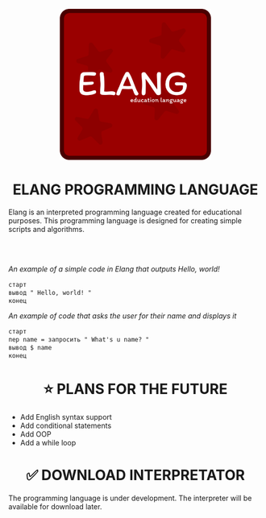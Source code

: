 <p align="center"><img src="logoElng.png" width="300px" alt="logo"></p>
<h1 align="center">ELANG PROGRAMMING LANGUAGE</h1>
Elang is an interpreted programming language created for educational purposes. This programming language is designed for creating simple scripts and algorithms.

<br><br>

*An example of a simple code in Elang that outputs Hello, world!*
```shell
старт
вывод " Hello, world! "
конец
```

*An example of code that asks the user for their name and displays it*
```shell
старт
пер name = запросить " What's u name? "
вывод $ name
конец
```

<h1 align="center">⭐ PLANS FOR THE FUTURE</h1>
<ul>
    <li>Add English syntax support</li>
    <li>Add conditional statements</li>
    <li>Add OOP</li>
    <li>Add a while loop</li>
</ul>

<h1 align="center">✅ DOWNLOAD INTERPRETATOR</h1>
The programming language is under development. The interpreter will be available for download later.
